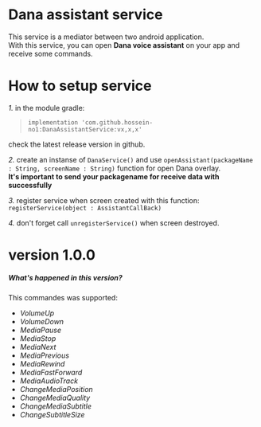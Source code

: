 # Dana assistant service
This service is a mediator between two android application.<br/>
With this service, you can open **Dana voice assistant** on your app and receive some commands.
# How to setup service
*1.* in the module gradle:
> `implementation 'com.github.hossein-no1:DanaAssistantService:vx,x,x'`

check the latest release version in github.

*2.* create an instanse of `DanaService()`
and use `openAssistant(packageName : String, screenName : String)` function for open Dana overlay.<br/>
**It's important to send your packagename for receive data with successfully**

*3.* register service when screen created with this function:<br/>
`registerService(object : AssistantCallBack)`

*4.* don't forget call `unregisterService()` when screen destroyed.

# version 1.0.0
##### What's happened in this version?
This commandes was supported:
- *VolumeUp*
- *VolumeDown*
- *MediaPause*
- *MediaStop*
- *MediaNext*
- *MediaPrevious*
- *MediaRewind*
- *MediaFastForward*
- *MediaAudioTrack*
- *ChangeMediaPosition*
- *ChangeMediaQuality*
- *ChangeMediaSubtitle*
- *ChangeSubtitleSize*
